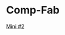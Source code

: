 # Comp-Fab
<!-- Mini Assignment 1-->
<a href="https://github.com/The-Toasty-Toast/Comp-Fab/tree/main/Mini%20Assignment%202">Mini #2</a>